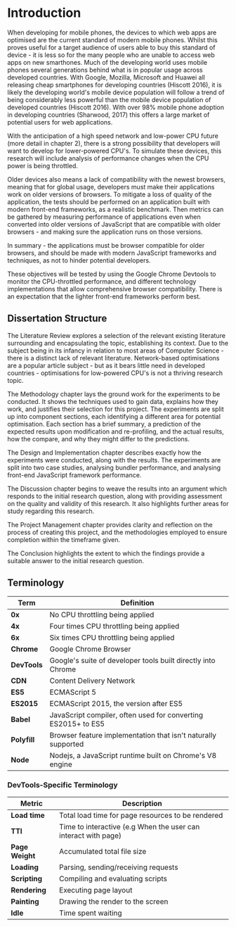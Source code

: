 # Introduction  
When developing for mobile phones, the devices to which web apps are optimised are the current standard
of modern mobile phones. Whilst this proves useful for a target audience of users able to buy this
standard of device - it is less so for the many people who are unable to access web apps
on new smarthones. Much of the developing world uses mobile phones several generations behind
what is in popular usage across developed countries. With Google, Mozilla, Microsoft and Huawei all
releasing cheap smartphones for developing countries (Hiscott 2016), it is likely the developing world's
mobile device population will follow a trend of being considerably less powerful than the mobile device
population of developed 
countries (Hiscott 2016). With over 98% mobile phone adoption in developing countries (Sharwood, 2017)
this offers a large market of potential users for web applications.

With the anticipation of a high speed network and low-power CPU future (more detail in chapter 2),
there is a strong possibility that developers will want to develop for lower-powered CPU's. To simulate
these devices, this research will include analysis of performance changes when the CPU power is being throttled.

Older devices also means a lack of compatibility with the newest browsers, meaning that for global
usage, developers must make their applications work on older versions of browsers. To mitigate a
loss of quality of the application, the tests should be performed on an application built with
modern front-end frameworks, as a realistic benchmark. Then metrics can be gathered
by measuring performance of applications even when converted into older versions of JavaScript that
are compatible with older browsers - and making sure the application runs on those versions.

In summary - the applications must be browser compatible for older browsers, and should be made
with modern JavaScript frameworks and techniques, as not to hinder potential developers. 

These objectives will be tested by using the Google Chrome Devtools to monitor the CPU-throttled
performance, and different technology implementations that allow comprehensive browser compatibility.
There is an expectation that the lighter front-end frameworks perform best.

## Dissertation Structure

The Literature Review explores a selection of the relevant existing literature surrounding and 
encapsulating the topic, establishing its context. Due to the subject being in its infancy in relation to most 
areas of Computer Science - there is a distinct lack of relevant literature. 
Network-based optimisations are a popular article subject - but as it bears little need 
in developed countries - optimisations for low-powered CPU's is not a thriving research topic. 

The Methodology chapter lays the ground work for the experiments to be conducted. It shows the
techniques used to gain data, explains how they work, and justifies their selection for this project.
The experiments are split up into component sections, each identifying a different area for potential optimisation. Each section has a brief summary, 
a prediction of the expected results upon modification and re-profiling, and the actual results, 
how the compare, and why they might differ to the predictions. 

The Design and Implementation chapter describes exactly how the experiments were conducted, along with
the results. The experiments are split into two case studies, analysing bundler performance, and
analysing front-end JavaScript framework performance.

The Discussion chapter begins to weave the results into an argument which responds to the initial
research question, along with providing assessment on the quality and validity of this research.
It also highlights further areas for study regarding this research.

The Project Management chapter provides clarity and reflection on the process of
creating this project, and the methodologies employed to ensure completion within the timeframe
given.

The Conclusion highlights the extent to which the findings provide a suitable answer to the initial research
question. 


## Terminology

| Term | Definition |
|---|---|
| **0x** | No CPU throttling being applied |
| **4x** | Four times CPU throttling being applied |
| **6x** | Six times CPU throttling being applied |
| **Chrome** | Google Chrome Browser |
| **DevTools** | Google's suite of developer tools built directly into Chrome |
| **CDN**  | Content Delivery Network |
| **ES5** | ECMAScript 5 |
| **ES2015** | ECMAScript 2015, the version after ES5 |
| **Babel** | JavaScript compiler, often used for converting ES2015+ to ES5 |
| **Polyfill** | Browser feature implementation that isn't naturally supported |
| **Node** | Nodejs, a JavaScript runtime built on Chrome's V8 engine |

### DevTools-Specific Terminology

| Metric | Description |
|---|---|
| **Load time** | Total load time for page resources to be rendered |
| **TTI** | Time to interactive (e.g When the user can interact with page) |
| **Page Weight** | Accumulated total file size |
| **Loading** | Parsing, sending/receiving requests |
| **Scripting** | Compiling and evaluating scripts |
| **Rendering** | Executing page layout |
| **Painting** | Drawing the render to the screen |
| **Idle** | Time spent waiting |
